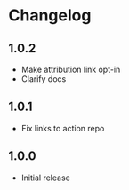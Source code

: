 # Changelog

## 1.0.2
- Make attribution link opt-in
- Clarify docs

## 1.0.1

- Fix links to action repo

## 1.0.0

- Initial release
